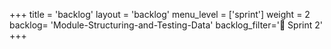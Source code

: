 +++
title = 'backlog'
layout = 'backlog'
menu_level = ['sprint']
weight = 2
backlog= 'Module-Structuring-and-Testing-Data'
backlog_filter='📅 Sprint 2'
+++
